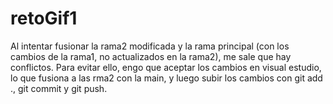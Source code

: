 # retoGif1

Al intentar fusionar la rama2 modificada y la rama principal (con los cambios de la rama1, no actualizados en la rama2), me sale que hay conflictos. Para evitar ello, engo que aceptar los cambios en visual estudio, lo que fusiona a las rma2 con la main, y luego subir los cambios con git add ., git commit y git push.
